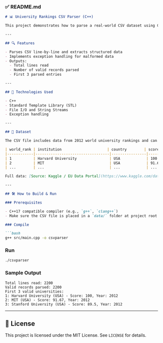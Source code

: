 

### ✅ **README.md**

````markdown
# 📊 University Rankings CSV Parser (C++)

This project demonstrates how to parse a real-world CSV dataset using C++ with exception handling. It reads the **2012 world university rankings** dataset and stores each valid line into a vector of `UniversityRanking` objects.

---

## 🔍 Features

- Parses CSV line-by-line and extracts structured data
- Implements exception handling for malformed data
- Outputs:
  - Total lines read
  - Number of valid records parsed
  - First 3 parsed entries

---

## 🧠 Technologies Used

- C++
- Standard Template Library (STL)
- File I/O and String Streams
- Exception handling

---

## 🏫 Dataset

The CSV file includes data from 2012 world university rankings and can be found in `data/university_data.csv`.

| world_rank | institution                     | country        | score | year |
|------------|----------------------------------|----------------|-------|------|
| 1          | Harvard University               | USA            | 100   | 2012 |
| 2          | MIT                              | USA            | 91.67 | 2012 |
| ...        | ...                              | ...            | ...   | ...  |

Full data: [Source: Kaggle / EU Data Portal](https://www.kaggle.com/datasets)

---

## 🛠 How to Build & Run

### Prerequisites

- C++17 compatible compiler (e.g., `g++`, `clang++`)
- Make sure the CSV file is placed in a `data/` folder at project root

### Compile

```bash
g++ src/main.cpp -o csvparser
````

### Run

```bash
./csvparser
```

### Sample Output

```
Total lines read: 2200
Valid records parsed: 2200
First 3 valid universities:
1: Harvard University (USA) - Score: 100, Year: 2012
2: MIT (USA) - Score: 91.67, Year: 2012
3: Stanford University (USA) - Score: 89.5, Year: 2012
```

---

## 🧾 License

This project is licensed under the MIT License. See `LICENSE` for details.

